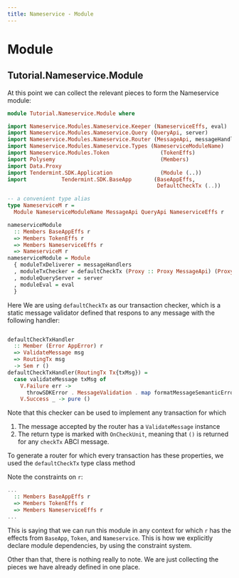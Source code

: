 ```yaml
---
title: Nameservice - Module
---
```


# Module

## Tutorial.Nameservice.Module

At this point we can collect the relevant pieces to form the Nameservice module:

~~~ haskell
module Tutorial.Nameservice.Module where

import Nameservice.Modules.Nameservice.Keeper (NameserviceEffs, eval)
import Nameservice.Modules.Nameservice.Query (QueryApi, server)
import Nameservice.Modules.Nameservice.Router (MessageApi, messageHandlers)
import Nameservice.Modules.Nameservice.Types (NameserviceModuleName)
import Nameservice.Modules.Token                (TokenEffs)
import Polysemy                                 (Members)
import Data.Proxy
import Tendermint.SDK.Application               (Module (..))
import           Tendermint.SDK.BaseApp       (BaseAppEffs,
                                               DefaultCheckTx (..))

-- a convenient type alias
type NameserviceM r =
  Module NameserviceModuleName MessageApi QueryApi NameserviceEffs r

nameserviceModule
  :: Members BaseAppEffs r
  => Members TokenEffs r
  => Members NameserviceEffs r
  => NameserviceM r
nameserviceModule = Module
  { moduleTxDeliverer = messageHandlers
  , moduleTxChecker = defaultCheckTx (Proxy :: Proxy MessageApi) (Proxy :: Proxy r)
  , moduleQueryServer = server
  , moduleEval = eval
  }

~~~

Here We are using `defaultCheckTx` as our transaction checker, which is a static message validator defined that respons to any message with the following handler:

~~~ haskell ignore

defaultCheckTxHandler
  :: Member (Error AppError) r
  => ValidateMessage msg
  => RoutingTx msg
  -> Sem r ()
defaultCheckTxHandler(RoutingTx Tx{txMsg}) =
  case validateMessage txMsg of
    V.Failure err ->
      throwSDKError . MessageValidation . map formatMessageSemanticError $ err
    V.Success _ -> pure ()

~~~

Note that this checker can be used to implement any transaction for which
1. The message accepted by the router has a `ValidateMessage` instance
2. The return type is marked with `OnCheckUnit`, meaning that `()` is returned for any `checkTx` ABCI message.

To generate a router for which every transaction has these properties, we used the `defaultCheckTx` type class method

Note the constraints on `r`:

~~~ haskell ignore
...
  :: Members BaseAppEffs r
  => Members TokenEffs r
  => Members NameserviceEffs r
...
~~~

This is saying that we can run this module in any context for which `r` has the effects from `BaseApp`, `Token`, and `Nameservice`. This is how we explicitly declare module dependencies, by using the constraint system.

Other than that, there is nothing really to note. We are just collecting the pieces we have already defined in one place.
